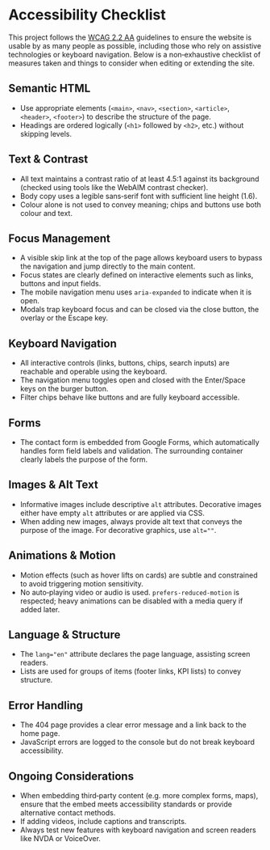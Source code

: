 # Accessibility Checklist

This project follows the [WCAG 2.2 AA](https://www.w3.org/TR/WCAG22/) guidelines to ensure the website is usable by as many people as possible, including those who rely on assistive technologies or keyboard navigation. Below is a non‑exhaustive checklist of measures taken and things to consider when editing or extending the site.

## Semantic HTML

* Use appropriate elements (`<main>`, `<nav>`, `<section>`, `<article>`, `<header>`, `<footer>`) to describe the structure of the page.
* Headings are ordered logically (`<h1>` followed by `<h2>`, etc.) without skipping levels.

## Text & Contrast

* All text maintains a contrast ratio of at least 4.5:1 against its background (checked using tools like the WebAIM contrast checker).
* Body copy uses a legible sans‑serif font with sufficient line height (1.6).
* Colour alone is not used to convey meaning; chips and buttons use both colour and text.

## Focus Management

* A visible skip link at the top of the page allows keyboard users to bypass the navigation and jump directly to the main content.
* Focus states are clearly defined on interactive elements such as links, buttons and input fields.
* The mobile navigation menu uses `aria-expanded` to indicate when it is open.
* Modals trap keyboard focus and can be closed via the close button, the overlay or the Escape key.

## Keyboard Navigation

* All interactive controls (links, buttons, chips, search inputs) are reachable and operable using the keyboard.
* The navigation menu toggles open and closed with the Enter/Space keys on the burger button.
* Filter chips behave like buttons and are fully keyboard accessible.

## Forms

* The contact form is embedded from Google Forms, which automatically handles form field labels and validation. The surrounding container clearly labels the purpose of the form.

## Images & Alt Text

* Informative images include descriptive `alt` attributes. Decorative images either have empty `alt` attributes or are applied via CSS.
* When adding new images, always provide alt text that conveys the purpose of the image. For decorative graphics, use `alt=""`.

## Animations & Motion

* Motion effects (such as hover lifts on cards) are subtle and constrained to avoid triggering motion sensitivity.
* No auto‑playing video or audio is used. `prefers-reduced-motion` is respected; heavy animations can be disabled with a media query if added later.

## Language & Structure

* The `lang="en"` attribute declares the page language, assisting screen readers.
* Lists are used for groups of items (footer links, KPI lists) to convey structure.

## Error Handling

* The 404 page provides a clear error message and a link back to the home page.
* JavaScript errors are logged to the console but do not break keyboard accessibility.

## Ongoing Considerations

* When embedding third‑party content (e.g. more complex forms, maps), ensure that the embed meets accessibility standards or provide alternative contact methods.
* If adding videos, include captions and transcripts.
* Always test new features with keyboard navigation and screen readers like NVDA or VoiceOver.